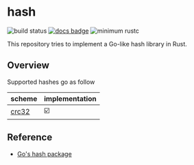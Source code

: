 # hash

![build status](https://github.com/sammyne/hash-rs/workflows/build/badge.svg)
[![docs badge](https://img.shields.io/badge/docs-0.1.0-blue)][doc-page]
![minimum rustc](https://img.shields.io/badge/rustc-1.65.0%2B-blue)

This repository tries to implement a Go-like hash library in Rust.

## Overview

Supported hashes go as follow

| scheme                  | implementation          |
| ----------------------- | ----------------------- |
| [crc32][crc32-doc-page] | :ballot_box_with_check: |

## Reference

- [Go's hash package](https://pkg.go.dev/hash)

[doc-page]: https://sammyne.github.io/hash-rs/hash/
[crc32-doc-page]: https://sammyne.github.io/hash-rs/hash/crc32/
